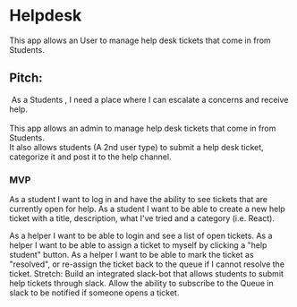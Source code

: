 # Helpdesk
 This app allows an User to manage help desk tickets that come in from Students.


## Pitch:

  As a Students , I need a place where I can escalate a concerns and receive help. <br>  
 This app allows an admin to manage help desk tickets that come in from Students. <br>
 It also allows students (A 2nd user type) to submit a help desk ticket, categorize it and post it to the help channel.

### MVP

As a student I want to log in and have the ability to see tickets that are currently open for help. As a student I want to be able to create a new help ticket with a title, description, what I've tried and a category (i.e. React). 

As a helper I want to be able to login and see a list of open tickets. As a helper I want to be able to assign a ticket to myself by clicking a "help student" button. As a helper I want to be able to mark the ticket as "resolved", or re-assign the ticket back to the queue if I cannot resolve the ticket.
Stretch: Build an integrated slack-bot that allows students to submit help tickets through slack. Allow the ability to subscribe to the Queue in slack to be notified if someone opens a ticket.